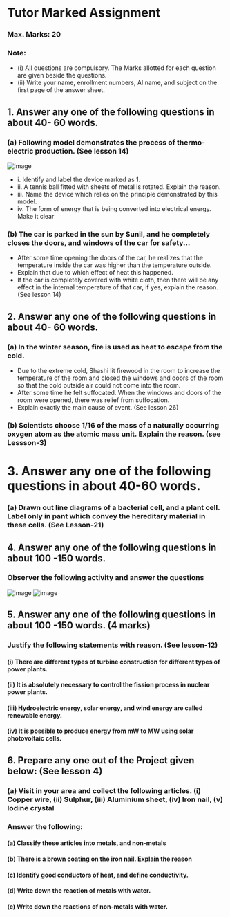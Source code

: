 # Tutor Marked Assignment
### Max. Marks: 20
### Note:
* (i) All questions are compulsory. The Marks allotted for each question are given beside the questions.
* (ii) Write your name, enrollment numbers, AI name, and subject on the first page of the answer sheet.

## 1. Answer any one of the following questions in about 40- 60 words.
### (a) Following model demonstrates the process of thermo-electric production. (See lesson 14)

![image](https://github.com/KaveriBridge/NIOS_10th/assets/20998959/8748c9ff-f6e5-4e12-9dcb-90626d294126)

* i. Identify and label the device marked as 1.
* ii. A tennis ball fitted with sheets of metal is rotated. Explain the reason.
* iii. Name the device which relies on the principle demonstrated by this model.
* iv. The form of energy that is being converted into electrical energy. Make it clear

### (b) The car is parked in the sun by Sunil, and he completely closes the doors, and windows of the car for safety...
* After some time opening the doors of the car, he realizes that the temperature inside the car was higher than the temperature outside.
* Explain that due to which effect of heat this happened.
* If the car is completely covered with white cloth, then there will be any effect in the internal temperature of that car, if yes, explain the reason.  (See lesson 14)

## 2. Answer any one of the following questions in about 40- 60 words.
### (a) In the winter season, fire is used as heat to escape from the cold. 
* Due to the extreme cold, Shashi lit firewood in the room to increase the temperature of the room and closed the windows and doors of the room so that the cold outside air could not come into the room. 
* After some time he felt suffocated. When the windows and doors of the room were opened, there was relief from suffocation. 
* Explain exactly the main cause of event.  (See lesson 26) 

### (b)  Scientists choose 1/16 of the mass of a naturally occurring oxygen atom as the atomic mass unit. Explain the reason. (see Lessson-3)

# 3. Answer any one of the following questions in about 40-60 words.
### (a)  Drawn out line diagrams of a bacterial cell, and a plant cell. Label only in pant which convey the hereditary material in these cells. (See Lesson-21)

## 4. Answer any one of the following questions in about 100 -150 words.
###  Observer the  following activity and answer the questions 
![image](https://github.com/KaveriBridge/NIOS_10th/assets/20998959/2df79972-d1bb-43ce-912f-22a8505d2ccd)
![image](https://github.com/KaveriBridge/NIOS_10th/assets/20998959/91e08a26-4bf2-4ee2-a53a-fc3e269760b1)
 
## 5. Answer any one of the following questions in about 100 -150 words. (4 marks)
### Justify the following statements with reason. (See lesson-12) 
#### (i) There are different types of turbine construction for different types of power plants.
#### (ii) It is absolutely necessary to control the fission process in nuclear power plants.
#### (iii) Hydroelectric energy, solar energy, and wind energy are called renewable energy.
#### (iv) It is possible to produce energy from mW to MW using solar photovoltaic cells.

## 6.  Prepare any one out of the Project given below: (See lesson 4)
### (a) Visit in your area and collect the following articles.  (i) Copper wire, (ii) Sulphur, (iii) Aluminium sheet, (iv) Iron nail, (v) Iodine crystal
### Answer the following:
#### (a) Classify these articles into metals, and non-metals
#### (b) There is a brown coating on the iron nail. Explain the reason
#### (c) Identify good conductors of heat, and define conductivity.
#### (d) Write down the reaction of metals with water.
#### (e) Write down the reactions of non-metals with water.
